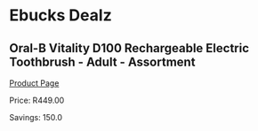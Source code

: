 
# Ebucks Dealz
## Oral-B Vitality D100 Rechargeable Electric Toothbrush - Adult - Assortment
[Product Page](https://www.ebucks.com/web/shop/productSelected.do?prodId=1133148387&catId=365579701)

Price: R449.00

Savings: 150.0


	
